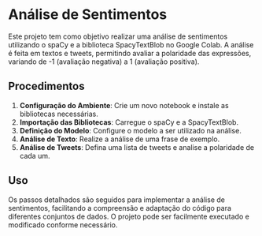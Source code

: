 # Análise de Sentimentos

Este projeto tem como objetivo realizar uma análise de sentimentos utilizando o spaCy e a biblioteca SpacyTextBlob no Google Colab. A análise é feita em textos e tweets, permitindo avaliar a polaridade das expressões, variando de -1 (avaliação negativa) a 1 (avaliação positiva).

## Procedimentos

1. **Configuração do Ambiente**: Crie um novo notebook e instale as bibliotecas necessárias.
2. **Importação das Bibliotecas**: Carregue o spaCy e a SpacyTextBlob.
3. **Definição do Modelo**: Configure o modelo a ser utilizado na análise.
4. **Análise de Texto**: Realize a análise de uma frase de exemplo.
5. **Análise de Tweets**: Defina uma lista de tweets e analise a polaridade de cada um.

## Uso

Os passos detalhados são seguidos para implementar a análise de sentimentos, facilitando a compreensão e adaptação do código para diferentes conjuntos de dados. O projeto pode ser facilmente executado e modificado conforme necessário.
